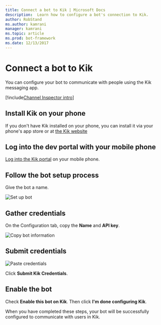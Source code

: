 ```yaml
---
title: Connect a bot to Kik | Microsoft Docs
description:  Learn how to configure a bot's connection to Kik.
author: RobStand
ms.author: kamrani
manager: kamrani
ms.topic: article
ms.prod: bot-framework
ms.date: 12/13/2017
---
```


# Connect a bot to Kik

You can configure your bot to communicate with people using the Kik messaging app.

[!include[Channel Inspector intro](~/includes/snippet-channel-inspector.md)]

## Install Kik on your phone

If you don't have Kik installed on your phone, you can install it via your phone's app store or at <a href="https://www.kik.com/" target="_blank">the Kik website</a>

## Log into the dev portal with your mobile phone

<a href="https://dev.kik.com" target="_blank">Log into the Kik portal</a> on your mobile phone.

## Follow the bot setup process

Give the bot a name.

![Set up bot](~/media/channels/kik-phone.png)

## Gather credentials

On the Configuration tab, copy the **Name** and **API key**. 

![Copy bot information](~/media/channels/kik-configure.png)

## Submit credentials

![Paste credentials](~/media/channels/kik-creds.png)

Click **Submit Kik Credentials**.

## Enable the bot
Check **Enable this bot on Kik**. Then click **I'm done configuring Kik**. 

When you have completed these steps, your bot will be successfully configured to communicate with users in Kik.
